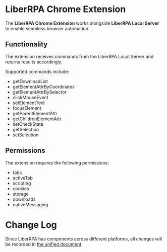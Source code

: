 # LiberRPA Chrome Extension

The **LiberRPA Chrome Extension** works alongside **LiberRPA Local Server** to enable seamless browser automation.

## Functionality

The extension receives commands from the LiberRPA Local Server and returns results accordingly.

Supported commands include:

* getDownloadList
* getElementAttrByCoordinates
* getElementAttrBySelector
* clickMouseEvent
* setElementText
* focusElement
* getParentElementAttr
* getChildrenElementAttr
* setCheckState
* getSelection
* setSelection

## Permissions

The extension requires the following permissions:

* tabs
* activeTab
* scripting
* cookies
* storage
* downloads
* nativeMessaging

# Change Log

Since LiberRPA has components across different platforms, all changes will be recorded in [the unified document](https://github.com/HUHARED/LiberRPA/docs/CHANGELOG.md).
